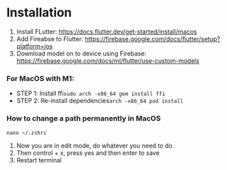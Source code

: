 # Installation
1. Install FLutter: https://docs.flutter.dev/get-started/install/macos
2. Add Fireabse to Flutter: https://firebase.google.com/docs/flutter/setup?platform=ios
3. Download model on to device using Firebase: https://firebase.google.com/docs/ml/flutter/use-custom-models

### For MacOS with M1:
- STEP 1: Install ffi```sudo arch -x86_64 gem install ffi```
- STEP 2: Re-install dependencies```arch -x86_64 pod install```

### How to change a path permanently in MacOS
```nano ~/.zshrc```

1. Now you are in edit mode, do whatever you need to do
2. Then control + x, press yes and then enter to save 
3. Restart terminal
